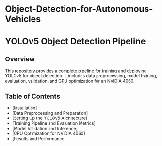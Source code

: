 # Object-Detection-for-Autonomous-Vehicles

# YOLOv5 Object Detection Pipeline

## Overview
This repository provides a complete pipeline for training and deploying YOLOv5 for object detection. It includes data preprocessing, model training, evaluation, validation, and GPU optimization for an NVIDIA 4060.

## Table of Contents
- [Installation]
- [Data Preprocessing and Preparation]
- [Setting Up the YOLOv5 Architecture]
- [Training Pipeline and Evaluation Metrics]
- [Model Validation and Inference]
- [GPU Optimization for NVIDIA 4060]
- [Results and Performance]

